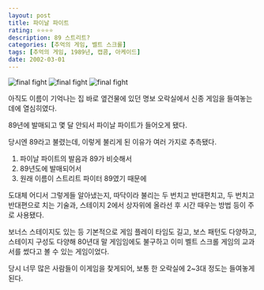 ```yaml
---
layout: post
title: 파이날 파이트
rating: ⭐️⭐️⭐️⭐️
description: 89 스트리트?
categories: [추억의 게임, 벨트 스크롤]
tags: [추억의 게임, 1989년, 캡콤, 아케이드]
date: 2002-03-01
---
```


![final fight](../../review/img/2002/final_fight_01.jpg)
![final fight](../../review/img/2002/final_fight_02.jpg)
![final fight](../../review/img/2002/final_fight_03.jpg)

아직도 이름이 기억나는 집 바로 옆건물에 있던 명보 오락실에서 신종 게임을 들여놓는데에 열심히였다.

89년에 발매되고 몇 달 안되서 파이날 파이트가 들어오게 됐다.

당시엔 89라고 불렸는데,  이렇게 불리게 된 이유가 여러 가지로 추측됐다. 

1. 파이날 파이트의 발음과 89가 비슷해서
2. 89년도에 발매되어서
3. 원래 이름이 스트리트 파이터 89였기 때문에

도대체 어디서 그렇게들 알아냈는지, 따닥이라 불리는 두 번치고 반대편치고, 두 번치고 반대편으로 치는 기술과, 스테이지 2에서 상자위에 올라선 후 시간 때우는 방법 등이 주로 사용됐다. 

보너스 스테이지도 있는 등 기본적으로 게임 플레이 타임도 길고, 보스 패턴도 다양하고, 스테이지 구성도 다양해 80년대 말 게임임에도 불구하고 이미 벨트 스크롤 게임의 교과서를 썼다고 볼 수 있는 게임이었다.

당시 너무 많은 사람들이 이게임을 찾게되어, 보통 한 오락실에 2~3대 정도는 들여놓게 된다.
